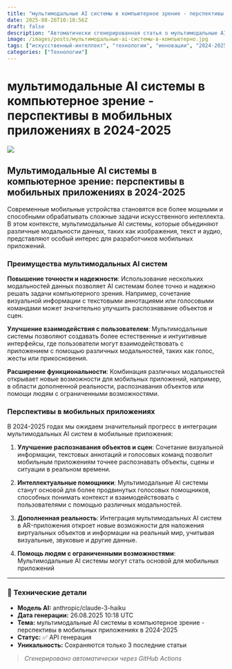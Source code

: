 ```yaml
---
title: "мультимодальные AI системы в компьютерное зрение - перспективы в мобильных приложениях в 2024-2025"
date: 2025-08-26T10:18:56Z
draft: false
description: "Автоматически сгенерированная статья о мультимодальные AI системы в компьютерное зрение - перспективы в мобильных приложениях в 2024-2025"
image: /images/posts/мультимодальные-ai-системы-в-компьютерно.jpg
tags: ["искусственный-интеллект", "технологии", "инновации", "2024-2025"]
categories: ["Технологии"]
---
```


# мультимодальные AI системы в компьютерное зрение - перспективы в мобильных приложениях в 2024-2025

![](/images/posts/мультимодальные-ai-системы-в-компьютерно.jpg)

## Мультимодальные AI системы в компьютерное зрение: перспективы в мобильных приложениях в 2024-2025

Современные мобильные устройства становятся все более мощными и способными обрабатывать сложные задачи искусственного интеллекта. В этом контексте, мультимодальные AI системы, которые объединяют различные модальности данных, таких как изображения, текст и аудио, представляют особый интерес для разработчиков мобильных приложений.

### Преимущества мультимодальных AI систем

**Повышение точности и надежности**: Использование нескольких модальностей данных позволяет AI системам более точно и надежно решать задачи компьютерного зрения. Например, сочетание визуальной информации с текстовыми аннотациями или голосовыми командами может значительно улучшить распознавание объектов и сцен.

**Улучшение взаимодействия с пользователем**: Мультимодальные системы позволяют создавать более естественные и интуитивные интерфейсы, где пользователи могут взаимодействовать с приложением с помощью различных модальностей, таких как голос, жесты или прикосновения.

**Расширение функциональности**: Комбинация различных модальностей открывает новые возможности для мобильных приложений, например, в области дополненной реальности, распознавания объектов или помощи людям с ограниченными возможностями.

### Перспективы в мобильных приложениях

В 2024-2025 годах мы ожидаем значительный прогресс в интеграции мультимодальных AI систем в мобильные приложения:

1. **Улучшение распознавания объектов и сцен**: Сочетание визуальной информации, текстовых аннотаций и голосовых команд позволит мобильным приложениям точнее распознавать объекты, сцены и ситуации в реальном времени.

2. **Интеллектуальные помощники**: Мультимодальные AI системы станут основой для более продвинутых голосовых помощников, способных понимать контекст и взаимодействовать с пользователями с помощью различных модальностей.

3. **Дополненная реальность**: Интеграция мультимодальных AI систем в AR-приложения откроет новые возможности для наложения виртуальных объектов и информации на реальный мир, учитывая визуальные, звуковые и другие данные.

4. **Помощь людям с ограниченными возможностями**: Мультимодальные AI системы могут стать основой для мобильных приложений

---

### 🔧 Технические детали

- **Модель AI:** anthropic/claude-3-haiku
- **Дата генерации:** 26.08.2025 10:18 UTC
- **Тема:** мультимодальные AI системы в компьютерное зрение - перспективы в мобильных приложениях в 2024-2025
- **Статус:** ✅ API генерация
- **Уникальность:** Сохраняются только 3 последние статьи

> *Сгенерировано автоматически через GitHub Actions*
